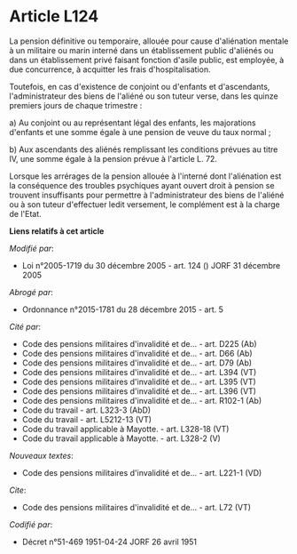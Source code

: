 # Article L124

La pension définitive ou temporaire, allouée pour cause d'aliénation mentale à un militaire ou marin interné dans un
établissement public d'aliénés ou dans un établissement privé faisant fonction d'asile public, est employée, à due
concurrence, à acquitter les frais d'hospitalisation.

Toutefois, en cas d'existence de conjoint ou d'enfants et d'ascendants, l'administrateur des biens de l'aliéné ou son tuteur
verse, dans les quinze premiers jours de chaque trimestre :

a) Au conjoint ou au représentant légal des enfants, les majorations d'enfants et une somme égale à une pension de veuve du
taux normal ;

b) Aux ascendants des aliénés remplissant les conditions prévues au titre IV, une somme égale à la pension prévue à l'article
L. 72.

Lorsque les arrérages de la pension allouée à l'interné dont l'aliénation est la conséquence des troubles psychiques ayant
ouvert droit à pension se trouvent insuffisants pour permettre à l'administrateur des biens de l'aliéné ou à son tuteur
d'effectuer ledit versement, le complément est à la charge de l'Etat.

**Liens relatifs à cet article**

_Modifié par_:

  - Loi n°2005-1719 du 30 décembre 2005 - art. 124 () JORF 31 décembre 2005

_Abrogé par_:

  - Ordonnance n°2015-1781 du 28 décembre 2015 - art. 5

_Cité par_:

  - Code des pensions militaires d'invalidité et de... - art. D225 (Ab)
  - Code des pensions militaires d'invalidité et de... - art. D66 (Ab)
  - Code des pensions militaires d'invalidité et de... - art. D79 (Ab)
  - Code des pensions militaires d'invalidité et de... - art. L394 (VT)
  - Code des pensions militaires d'invalidité et de... - art. L395 (VT)
  - Code des pensions militaires d'invalidité et de... - art. L396 (VT)
  - Code des pensions militaires d'invalidité et de... - art. R102-1 (Ab)
  - Code du travail - art. L323-3 (AbD)
  - Code du travail - art. L5212-13 (VT)
  - Code du travail applicable à Mayotte. - art. L328-18 (VT)
  - Code du travail applicable à Mayotte. - art. L328-2 (V)

_Nouveaux textes_:

  - Code des pensions militaires d'invalidité et de... - art. L221-1 (VD)

_Cite_:

  - Code des pensions militaires d'invalidité et de... - art. L72 (VT)

_Codifié par_:

  - Décret n°51-469 1951-04-24 JORF 26 avril 1951
